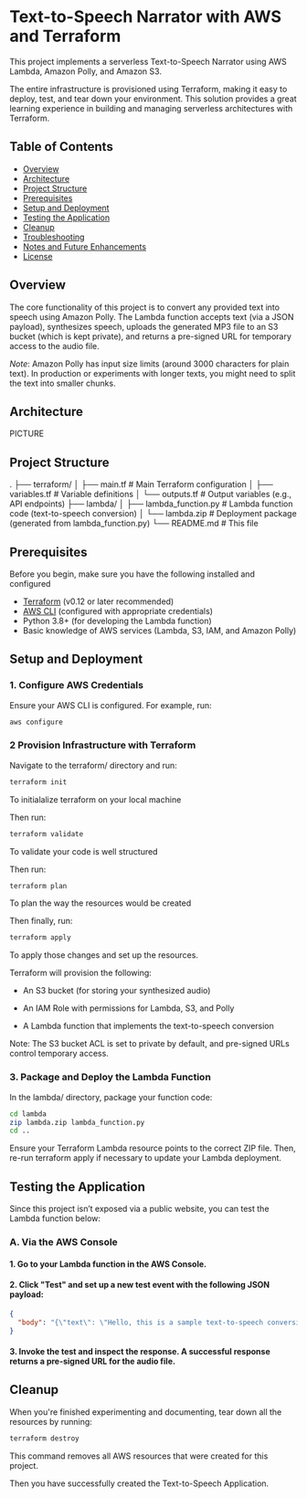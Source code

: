 # Text-to-Speech Narrator with AWS and Terraform

This project implements a serverless Text-to-Speech Narrator using AWS Lambda, Amazon Polly, and Amazon S3.

The entire infrastructure is provisioned using Terraform, making it easy to deploy, test, and tear down your environment. This solution provides a great learning experience in building and managing serverless architectures with Terraform.

## Table of Contents

- [Overview](#overview)
- [Architecture](#architecture)
- [Project Structure](#project-structure)
- [Prerequisites](#prerequisites)
- [Setup and Deployment](#setup-and-deployment)
- [Testing the Application](#testing-the-application)
- [Cleanup](#cleanup)
- [Troubleshooting](#troubleshooting)
- [Notes and Future Enhancements](#notes-and-future-enhancements)
- [License](#license)

## Overview

The core functionality of this project is to convert any provided text into speech using Amazon Polly. The Lambda function accepts text (via a JSON payload), synthesizes speech, uploads the generated MP3 file to an S3 bucket (which is kept private), and returns a pre-signed URL for temporary access to the audio file.

_Note_: Amazon Polly has input size limits (around 3000 characters for plain text). In production or experiments with longer texts, you might need to split the text into smaller chunks.

## Architecture

PICTURE

## Project Structure

. ├── terraform/ │ ├── main.tf # Main Terraform configuration │ ├── variables.tf # Variable definitions │ └── outputs.tf # Output variables (e.g., API endpoints) ├── lambda/ │ ├── lambda_function.py # Lambda function code (text-to-speech conversion) │ └── lambda.zip # Deployment package (generated from lambda_function.py) └── README.md # This file

## Prerequisites

Before you begin, make sure you have the following installed and configured

- [Terraform](https://www.terraform.io/) (v0.12 or later recommended)
- [AWS CLI](https://aws.amazon.com/cli/) (configured with appropriate credentials)
- Python 3.8+ (for developing the Lambda function)
- Basic knowledge of AWS services (Lambda, S3, IAM, and Amazon Polly)

## Setup and Deployment

### 1. Configure AWS Credentials

Ensure your AWS CLI is configured. For example, run:

```bash
aws configure
```

### 2 Provision Infrastructure with Terraform

Navigate to the terraform/ directory and run:

```bash
terraform init
```

To initialalize terraform on your local machine

Then run:

```bash
terraform validate
```

To validate your code is well structured

Then run:

```bash
terraform plan
```

To plan the way the resources would be created

Then finally, run:

```bash
terraform apply
```

To apply those changes and set up the resources.

Terraform will provision the following:

- An S3 bucket (for storing your synthesized audio)

- An IAM Role with permissions for Lambda, S3, and Polly

- A Lambda function that implements the text-to-speech conversion

Note: The S3 bucket ACL is set to private by default, and pre-signed URLs control temporary access.

### 3. Package and Deploy the Lambda Function

In the lambda/ directory, package your function code:

```bash
cd lambda
zip lambda.zip lambda_function.py
cd ..
```

Ensure your Terraform Lambda resource points to the correct ZIP file. Then, re-run terraform apply if necessary to update your Lambda deployment.

## Testing the Application

Since this project isn’t exposed via a public website, you can test the Lambda function below:

### A. Via the AWS Console

#### 1. Go to your Lambda function in the AWS Console.

#### 2. Click "Test" and set up a new test event with the following JSON payload:

```json
{
  "body": "{\"text\": \"Hello, this is a sample text-to-speech conversion.\"}"
}
```

#### 3. Invoke the test and inspect the response. A successful response returns a pre-signed URL for the audio file.

## Cleanup

When you're finished experimenting and documenting, tear down all the resources by running:

```bash
terraform destroy
```

This command removes all AWS resources that were created for this project.

Then you have successfully created the Text-to-Speech Application.
